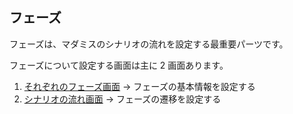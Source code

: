 ## フェーズ

フェーズは、マダミスのシナリオの流れを設定する最重要パーツです。

フェーズについて設定する画面は主に 2 画面あります。

1. [それぞれのフェーズ画面](/overview/phase/basic.md)
   → フェーズの基本情報を設定する
2. [シナリオの流れ画面](/overview/phase/flow.md)
   → フェーズの遷移を設定する
